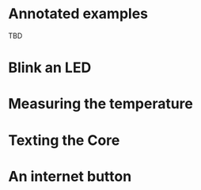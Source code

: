 Annotated examples
=======

TBD

Blink an LED
===

Measuring the temperature
===

Texting the Core
===

An internet button
===

